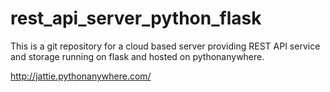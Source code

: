 # rest_api_server_python_flask

This is a git repository for a cloud based server providing REST API service and storage running on flask and hosted on pythonanywhere. 

http://jattie.pythonanywhere.com/

